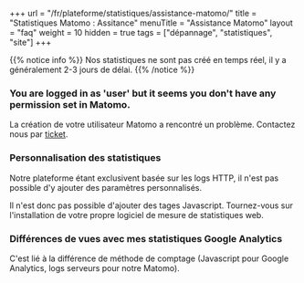+++
url = "/fr/plateforme/statistiques/assistance-matomo/"
title = "Statistiques Matomo : Assitance"
menuTitle = "Assistance Matomo"
layout = "faq"
weight = 10
hidden = true
tags = ["dépannage", "statistiques", "site"]
+++

{{% notice info %}}
Nos statistiques ne sont pas créé en temps réel, il y a généralement 2-3 jours de délai.
{{% /notice %}}

### You are logged in as 'user' but it seems you don't have any permission set in Matomo.
La création de votre utilisateur Matomo a rencontré un problème. Contactez nous par [ticket](https://admin.alwaysdata.com/support/add).

### Personnalisation des statistiques
Notre plateforme étant exclusivent basée sur les logs HTTP, il n'est pas possible d'y ajouter des paramètres personnalisés.

Il n'est donc pas possible d'ajouter des tages Javascript. Tournez-vous sur l'installation de votre propre logiciel de mesure de statistiques web.

### Différences de vues avec mes statistiques Google Analytics
C'est lié à la différence de méthode de comptage (Javascript pour Google Analytics, logs ser­veurs pour notre Matomo).
